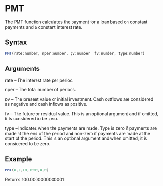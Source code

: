 # PMT

The PMT function calculates the payment for a loan based on constant payments and a constant interest rate.

## Syntax

```javascript
PMT(rate:number, nper:number, pv:number, fv:number, type:number)
```

## Arguments

rate – The interest rate per period.

nper – The total number of periods.

pv – The present value or initial investment. Cash outflows are considered as negative and cash inflows as positive.

fv – The future or residual value. This is an optional argument and if omitted, it is considered to be zero.

type – Indicates when the payments are made. Type is zero if payments are made at the end of the period and non-zero if payments are made at the start of the period. This is an optional argument and when omitted, it is considered to be zero.

## Example

```javascript
PMT(0,1,10,1000,0,0)
```

Returns 100.0000000000001
